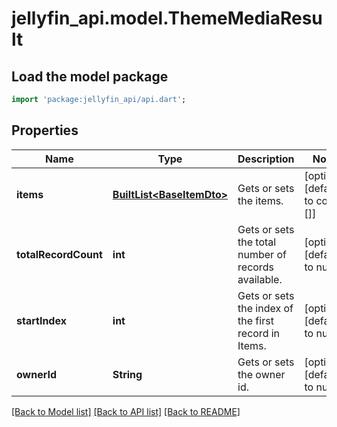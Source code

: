 # jellyfin_api.model.ThemeMediaResult

## Load the model package
```dart
import 'package:jellyfin_api/api.dart';
```

## Properties
Name | Type | Description | Notes
------------ | ------------- | ------------- | -------------
**items** | [**BuiltList&lt;BaseItemDto&gt;**](BaseItemDto.md) | Gets or sets the items. | [optional] [default to const []]
**totalRecordCount** | **int** | Gets or sets the total number of records available. | [optional] [default to null]
**startIndex** | **int** | Gets or sets the index of the first record in Items. | [optional] [default to null]
**ownerId** | **String** | Gets or sets the owner id. | [optional] [default to null]

[[Back to Model list]](../README.md#documentation-for-models) [[Back to API list]](../README.md#documentation-for-api-endpoints) [[Back to README]](../README.md)


